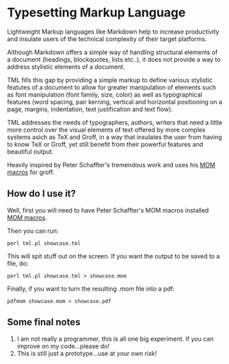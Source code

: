 # Typesetting Markup Language

Lightweight Markup languages like Markdown help to increase productivity and insulate users of the technical complexity of their target platforms.

Although Markdown offers a simple way of handling structural elements of a document (headings, blockquotes, lists etc..), it does not provide a way to address stylistic elements of a document.

TML fills this gap by providing a simple markup to define various stylistic featutes of a document to allow for greater manipulation of elements such as font manipulation (font family, size, color) as well as typographical features (word spacing, pair kerning, vertical and horizontal positioning on a page, margins, indentation, text justification and text flow).

TML addresses the needs of typographers, authors, writers that need a little more control over the visual elements of text offered by more complex systems asich as TeX and Groff, in a way that insulates the user from having to know TeX or Groff, yet still benefit from their powerful features and beautiful output. 

Heavily inspired by Peter Schaffter's tremendous work and uses his [MOM macros](http://www.schaffter.ca/mom/mom-05.html) for groff.

## How do I use it?

Well, first you will need to have Peter Schaffter's MOM macros installed [MOM macros](http://www.schaffter.ca/mom/mom-05.html).

Then you can run:

`perl tml.pl showcase.tml`

This will spit stuff out on the screen. If you want the output to be saved to a file, do:

`perl tml.pl showcase.tml > showcase.mom`

Finally, if you want to turn the resulting .mom file into a pdf:

`pdfmom showcase.mom > showcase.pdf`

## Some final notes

1. I am not really a programmer, this is all one big experiment. If you can improve on my code...please do!
2. This is still just a prototype...use at your own risk!

